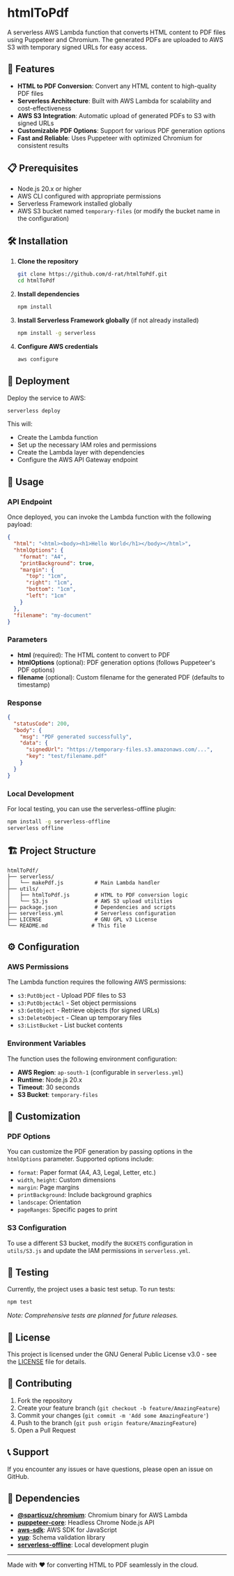 # htmlToPdf

A serverless AWS Lambda function that converts HTML content to PDF files using Puppeteer and Chromium. The generated PDFs are uploaded to AWS S3 with temporary signed URLs for easy access.

## 🚀 Features

- **HTML to PDF Conversion**: Convert any HTML content to high-quality PDF files
- **Serverless Architecture**: Built with AWS Lambda for scalability and cost-effectiveness
- **AWS S3 Integration**: Automatic upload of generated PDFs to S3 with signed URLs
- **Customizable PDF Options**: Support for various PDF generation options
- **Fast and Reliable**: Uses Puppeteer with optimized Chromium for consistent results

## 📋 Prerequisites

- Node.js 20.x or higher
- AWS CLI configured with appropriate permissions
- Serverless Framework installed globally
- AWS S3 bucket named `temporary-files` (or modify the bucket name in the configuration)

## 🛠️ Installation

1. **Clone the repository**
   ```bash
   git clone https://github.com/d-rat/htmlToPdf.git
   cd htmlToPdf
   ```

2. **Install dependencies**
   ```bash
   npm install
   ```

3. **Install Serverless Framework globally** (if not already installed)
   ```bash
   npm install -g serverless
   ```

4. **Configure AWS credentials**
   ```bash
   aws configure
   ```

## 🚀 Deployment

Deploy the service to AWS:

```bash
serverless deploy
```

This will:
- Create the Lambda function
- Set up the necessary IAM roles and permissions
- Create the Lambda layer with dependencies
- Configure the AWS API Gateway endpoint

## 📖 Usage

### API Endpoint

Once deployed, you can invoke the Lambda function with the following payload:

```json
{
  "html": "<html><body><h1>Hello World</h1></body></html>",
  "htmlOptions": {
    "format": "A4",
    "printBackground": true,
    "margin": {
      "top": "1cm",
      "right": "1cm",
      "bottom": "1cm",
      "left": "1cm"
    }
  },
  "filename": "my-document"
}
```

### Parameters

- **html** (required): The HTML content to convert to PDF
- **htmlOptions** (optional): PDF generation options (follows Puppeteer's PDF options)
- **filename** (optional): Custom filename for the generated PDF (defaults to timestamp)

### Response

```json
{
  "statusCode": 200,
  "body": {
    "msg": "PDF generated successfully",
    "data": {
      "signedUrl": "https://temporary-files.s3.amazonaws.com/...",
      "key": "test/filename.pdf"
    }
  }
}
```

### Local Development

For local testing, you can use the serverless-offline plugin:

```bash
npm install -g serverless-offline
serverless offline
```

## 🏗️ Project Structure

```
htmlToPdf/
├── serverless/
│   └── makePdf.js          # Main Lambda handler
├── utils/
│   ├── htmlToPdf.js        # HTML to PDF conversion logic
│   └── S3.js               # AWS S3 upload utilities
├── package.json            # Dependencies and scripts
├── serverless.yml          # Serverless configuration
├── LICENSE                 # GNU GPL v3 License
└── README.md              # This file
```

## ⚙️ Configuration

### AWS Permissions

The Lambda function requires the following AWS permissions:
- `s3:PutObject` - Upload PDF files to S3
- `s3:PutObjectAcl` - Set object permissions
- `s3:GetObject` - Retrieve objects (for signed URLs)
- `s3:DeleteObject` - Clean up temporary files
- `s3:ListBucket` - List bucket contents

### Environment Variables

The function uses the following environment configuration:
- **AWS Region**: `ap-south-1` (configurable in `serverless.yml`)
- **Runtime**: Node.js 20.x
- **Timeout**: 30 seconds
- **S3 Bucket**: `temporary-files`

## 🔧 Customization

### PDF Options

You can customize the PDF generation by passing options in the `htmlOptions` parameter. Supported options include:

- `format`: Paper format (A4, A3, Legal, Letter, etc.)
- `width`, `height`: Custom dimensions
- `margin`: Page margins
- `printBackground`: Include background graphics
- `landscape`: Orientation
- `pageRanges`: Specific pages to print

### S3 Configuration

To use a different S3 bucket, modify the `BUCKETS` configuration in `utils/S3.js` and update the IAM permissions in `serverless.yml`.

## 🧪 Testing

Currently, the project uses a basic test setup. To run tests:

```bash
npm test
```

*Note: Comprehensive tests are planned for future releases.*

## 📝 License

This project is licensed under the GNU General Public License v3.0 - see the [LICENSE](LICENSE) file for details.

## 🤝 Contributing

1. Fork the repository
2. Create your feature branch (`git checkout -b feature/AmazingFeature`)
3. Commit your changes (`git commit -m 'Add some AmazingFeature'`)
4. Push to the branch (`git push origin feature/AmazingFeature`)
5. Open a Pull Request

## 📞 Support

If you encounter any issues or have questions, please open an issue on GitHub.

## 🔗 Dependencies

- **[@sparticuz/chromium](https://github.com/Sparticuz/chromium)**: Chromium binary for AWS Lambda
- **[puppeteer-core](https://github.com/puppeteer/puppeteer)**: Headless Chrome Node.js API
- **[aws-sdk](https://github.com/aws/aws-sdk-js)**: AWS SDK for JavaScript
- **[yup](https://github.com/jquense/yup)**: Schema validation library
- **[serverless-offline](https://github.com/dherault/serverless-offline)**: Local development plugin

---

Made with ❤️ for converting HTML to PDF seamlessly in the cloud.